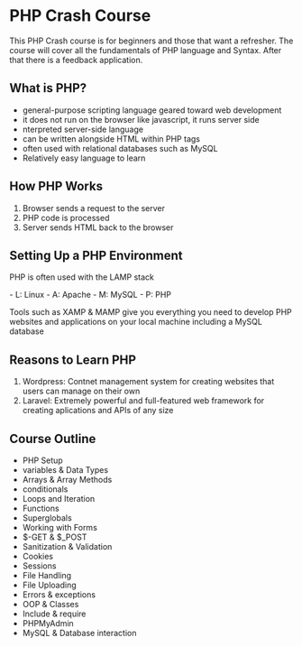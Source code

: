 # PHP Crash Course
This PHP Crash course is for beginners and those that want a refresher.
The course will cover all the fundamentals of PHP language and Syntax.
After that there is a feedback application.


## What is PHP?
- general-purpose scripting language geared toward web development
- it does not run on the browser like javascript, it runs server side
- nterpreted server-side language
- can be written alongside HTML within PHP tags <?php ?>
- often used with relational databases such as MySQL
- Relatively easy language to learn

## How PHP Works
1. Browser sends a request to the server
2. PHP code is processed
3. Server sends HTML back to the browser

## Setting Up a PHP Environment
<p>PHP is often used with the LAMP stack</p>
- L: Linux
- A: Apache
- M: MySQL
- P: PHP
<p>Tools such as XAMP & MAMP give you everything you need to develop PHP websites and applications on your local machine including a MySQL database</p>

## Reasons to Learn PHP
1. Wordpress: Contnet management system for creating websites that users can manage on their own
2. Laravel: Extremely powerful and full-featured web framework for creating aplications and APIs of any size

## Course Outline
- PHP Setup
- variables & Data Types
- Arrays & Array Methods
- conditionals
- Loops and Iteration
- Functions
- Superglobals
- Working with Forms
- $-GET & $_POST
- Sanitization & Validation
- Cookies
- Sessions
- File Handling
- File Uploading
- Errors & exceptions
- OOP & Classes
- Include & require
- PHPMyAdmin
- MySQL & Database interaction


